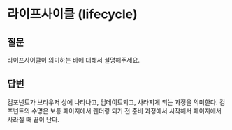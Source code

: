 # 라이프사이클 (lifecycle)
## 질문
라이프사이클이 의미하는 바에 대해서 설명해주세요.

## 답변
컴포넌트가 브라우저 상에 나타나고, 업데이트되고, 사라지게 되는 과정을 의미한다.
컴포넌트의 수명은 보통 페이지에서 렌더링 되기 전 준비 과정에서 시작해서 페이지에서 사라질 때 끝이 난다.